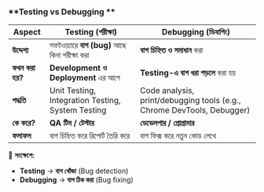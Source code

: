 ### **Testing vs Debugging **  

| Aspect           | **Testing (পরীক্ষা)** | **Debugging (ডিবাগিং)** |
|-----------------|--------------------|--------------------|
| **উদ্দেশ্য** | সফটওয়্যারে **বাগ (bug)** আছে কিনা পরীক্ষা করা | **বাগ চিহ্নিত ও সমাধান** করা |
| **কখন করা হয়?** | **Development ও Deployment** এর আগে | **Testing-এ বাগ ধরা পড়লে** করা হয় |
| **পদ্ধতি** | Unit Testing, Integration Testing, System Testing | Code analysis, print/debugging tools (e.g., Chrome DevTools, Debugger) |
| **কে করে?** | **QA টিম / টেস্টার** | **ডেভেলপার / প্রোগ্রামার** |
| **ফলাফল** | বাগ চিহ্নিত করে রিপোর্ট তৈরি করে | বাগ ফিক্স করে নতুন কোড লেখে |

🔹 **সংক্ষেপে:**  
- **Testing** → **বাগ খোঁজা** (Bug detection)  
- **Debugging** → **বাগ ঠিক করা** (Bug fixing)
